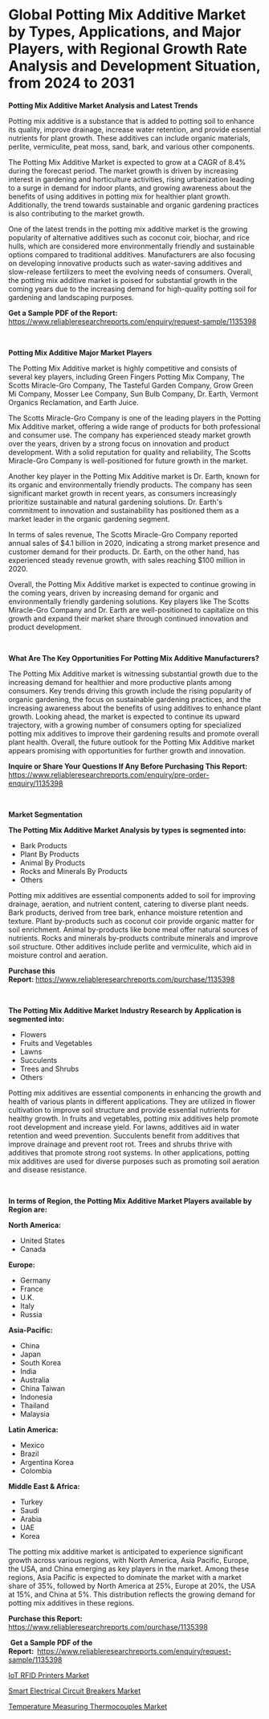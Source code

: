 <p><h1>Global Potting Mix Additive Market by Types, Applications, and Major Players, with Regional Growth Rate Analysis and Development Situation, from 2024 to 2031</h1></p><p><strong>Potting Mix Additive Market Analysis and Latest Trends</strong></p>
<p><p>Potting mix additive is a substance that is added to potting soil to enhance its quality, improve drainage, increase water retention, and provide essential nutrients for plant growth. These additives can include organic materials, perlite, vermiculite, peat moss, sand, bark, and various other components.</p><p>The Potting Mix Additive Market is expected to grow at a CAGR of 8.4% during the forecast period. The market growth is driven by increasing interest in gardening and horticulture activities, rising urbanization leading to a surge in demand for indoor plants, and growing awareness about the benefits of using additives in potting mix for healthier plant growth. Additionally, the trend towards sustainable and organic gardening practices is also contributing to the market growth.</p><p>One of the latest trends in the potting mix additive market is the growing popularity of alternative additives such as coconut coir, biochar, and rice hulls, which are considered more environmentally friendly and sustainable options compared to traditional additives. Manufacturers are also focusing on developing innovative products such as water-saving additives and slow-release fertilizers to meet the evolving needs of consumers. Overall, the potting mix additive market is poised for substantial growth in the coming years due to the increasing demand for high-quality potting soil for gardening and landscaping purposes.</p></p>
<p><strong>Get a Sample PDF of the Report:&nbsp;</strong> <a href="https://www.reliableresearchreports.com/enquiry/request-sample/1135398">https://www.reliableresearchreports.com/enquiry/request-sample/1135398</a></p>
<p>&nbsp;</p>
<p><strong>Potting Mix Additive Major Market Players</strong></p>
<p><p>The Potting Mix Additive market is highly competitive and consists of several key players, including Green Fingers Potting Mix Company, The Scotts Miracle-Gro Company, The Tasteful Garden Company, Grow Green Mi Company, Mosser Lee Company, Sun Bulb Company, Dr. Earth, Vermont Organics Reclamation, and Earth Juice.</p><p>The Scotts Miracle-Gro Company is one of the leading players in the Potting Mix Additive market, offering a wide range of products for both professional and consumer use. The company has experienced steady market growth over the years, driven by a strong focus on innovation and product development. With a solid reputation for quality and reliability, The Scotts Miracle-Gro Company is well-positioned for future growth in the market.</p><p>Another key player in the Potting Mix Additive market is Dr. Earth, known for its organic and environmentally friendly products. The company has seen significant market growth in recent years, as consumers increasingly prioritize sustainable and natural gardening solutions. Dr. Earth's commitment to innovation and sustainability has positioned them as a market leader in the organic gardening segment.</p><p>In terms of sales revenue, The Scotts Miracle-Gro Company reported annual sales of $4.1 billion in 2020, indicating a strong market presence and customer demand for their products. Dr. Earth, on the other hand, has experienced steady revenue growth, with sales reaching $100 million in 2020.</p><p>Overall, the Potting Mix Additive market is expected to continue growing in the coming years, driven by increasing demand for organic and environmentally friendly gardening solutions. Key players like The Scotts Miracle-Gro Company and Dr. Earth are well-positioned to capitalize on this growth and expand their market share through continued innovation and product development.</p></p>
<p>&nbsp;</p>
<p><strong>What Are The Key Opportunities For Potting Mix Additive Manufacturers?</strong></p>
<p><p>The Potting Mix Additive market is witnessing substantial growth due to the increasing demand for healthier and more productive plants among consumers. Key trends driving this growth include the rising popularity of organic gardening, the focus on sustainable gardening practices, and the increasing awareness about the benefits of using additives to enhance plant growth. Looking ahead, the market is expected to continue its upward trajectory, with a growing number of consumers opting for specialized potting mix additives to improve their gardening results and promote overall plant health. Overall, the future outlook for the Potting Mix Additive market appears promising with opportunities for further growth and innovation.</p></p>
<p><strong>Inquire or Share Your Questions If Any Before Purchasing This Report:</strong> <a href="https://www.reliableresearchreports.com/enquiry/pre-order-enquiry/1135398">https://www.reliableresearchreports.com/enquiry/pre-order-enquiry/1135398</a></p>
<p>&nbsp;</p>
<p><strong>Market Segmentation</strong></p>
<p><strong>The Potting Mix Additive Market Analysis by types is segmented into:</strong></p>
<p><ul><li>Bark Products</li><li>Plant By Products</li><li>Animal By Products</li><li>Rocks and Minerals By Products</li><li>Others</li></ul></p>
<p><p>Potting mix additives are essential components added to soil for improving drainage, aeration, and nutrient content, catering to diverse plant needs. Bark products, derived from tree bark, enhance moisture retention and texture. Plant by-products such as coconut coir provide organic matter for soil enrichment. Animal by-products like bone meal offer natural sources of nutrients. Rocks and minerals by-products contribute minerals and improve soil structure. Other additives include perlite and vermiculite, which aid in moisture control and aeration.</p></p>
<p><strong>Purchase this Report:&nbsp;</strong><a href="https://www.reliableresearchreports.com/purchase/1135398">https://www.reliableresearchreports.com/purchase/1135398</a></p>
<p>&nbsp;</p>
<p><strong>The Potting Mix Additive Market Industry Research by Application is segmented into:</strong></p>
<p><ul><li>Flowers</li><li>Fruits and Vegetables</li><li>Lawns</li><li>Succulents</li><li>Trees and Shrubs</li><li>Others</li></ul></p>
<p><p>Potting mix additives are essential components in enhancing the growth and health of various plants in different applications. They are utilized in flower cultivation to improve soil structure and provide essential nutrients for healthy growth. In fruits and vegetables, potting mix additives help promote root development and increase yield. For lawns, additives aid in water retention and weed prevention. Succulents benefit from additives that improve drainage and prevent root rot. Trees and shrubs thrive with additives that promote strong root systems. In other applications, potting mix additives are used for diverse purposes such as promoting soil aeration and disease resistance.</p></p>
<p>&nbsp;</p>
<p><strong>In terms of Region, the Potting Mix Additive Market Players available by Region are:</strong></p>
<p>
    <p> <strong> North America: </strong>
        <ul>
            <li>United States</li>
            <li>Canada</li>
        </ul>
        </p> 
    <p> <strong> Europe: </strong>
        <ul>
            <li>Germany</li>
            <li>France</li>
            <li>U.K.</li>
            <li>Italy</li>
            <li>Russia</li>
        </ul>
        </p> 
    <p> <strong> Asia-Pacific: </strong>
        <ul>
            <li>China</li>
            <li>Japan</li>
            <li>South Korea</li>
            <li>India</li>
            <li>Australia</li>
            <li>China Taiwan</li>
            <li>Indonesia</li>
            <li>Thailand</li>
            <li>Malaysia</li>
        </ul>
        </p> 
    <p> <strong> Latin America: </strong>
        <ul>
            <li>Mexico</li>
            <li>Brazil</li>
            <li>Argentina Korea</li>
            <li>Colombia</li>
        </ul>
        </p> 
    <p> <strong> Middle East & Africa: </strong>
        <ul>
            <li>Turkey</li>
            <li>Saudi</li>
            <li>Arabia</li>
            <li>UAE</li>
            <li>Korea</li>
        </ul>
    </p>
    </p>
<p><p>The potting mix additive market is anticipated to experience significant growth across various regions, with North America, Asia Pacific, Europe, the USA, and China emerging as key players in the market. Among these regions, Asia Pacific is expected to dominate the market with a market share of 35%, followed by North America at 25%, Europe at 20%, the USA at 15%, and China at 5%. This distribution reflects the growing demand for potting mix additives in these regions.</p></p>
<p><strong>Purchase this Report: </strong><a href="https://www.reliableresearchreports.com/purchase/1135398">https://www.reliableresearchreports.com/purchase/1135398</a></p>
<p>&nbsp;<strong>Get a Sample PDF of the Report:&nbsp;&nbsp;</strong><a href="https://www.reliableresearchreports.com/enquiry/request-sample/1135398">https://www.reliableresearchreports.com/enquiry/request-sample/1135398</a></p>
<p><strong></strong></p>
<p><p><a href="https://github.com/peachesmcdowel1/Market-Research-Report-List-1/blob/main/iot-rfid-printers-market.md">IoT RFID Printers Market</a></p><p><a href="https://github.com/edytherolanlouisejk1miz0wig/Market-Research-Report-List-1/blob/main/smart-electrical-circuit-breakers-market.md">Smart Electrical Circuit Breakers Market</a></p><p><a href="https://github.com/RoccoManning/Market-Research-Report-List-3/blob/main/temperature-measuring-thermocouples-market.md">Temperature Measuring Thermocouples Market</a></p></p>